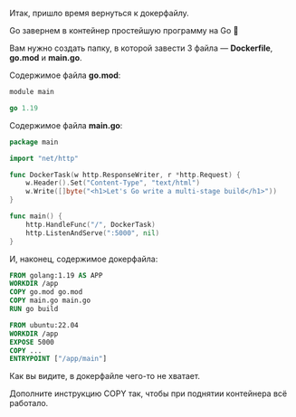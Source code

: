 Итак, пришло время вернуться к докерфайлу.

Go завернем в контейнер простейшую программу на Go 🙂

Вам нужно создать папку, в которой завести 3 файла — **Dockerfile**, **go.mod** и **main.go**.

Содержимое файла **go.mod**:
```go
module main

go 1.19
```

Содержимое файла **main.go**:
```go
package main

import "net/http"

func DockerTask(w http.ResponseWriter, r *http.Request) {
	w.Header().Set("Content-Type", "text/html")
	w.Write([]byte("<h1>Let's Go write a multi-stage build</h1>"))
}

func main() {
	http.HandleFunc("/", DockerTask)
	http.ListenAndServe(":5000", nil)
}
```

И, наконец, содержимое докерфайла:
```Dockerfile
FROM golang:1.19 AS APP
WORKDIR /app
COPY go.mod go.mod
COPY main.go main.go
RUN go build

FROM ubuntu:22.04
WORKDIR /app
EXPOSE 5000
COPY ...
ENTRYPOINT ["/app/main"]
```

Как вы видите, в докерфайле чего-то не хватает. 

Дополните инструкцию COPY так, чтобы при поднятии контейнера всё работало.